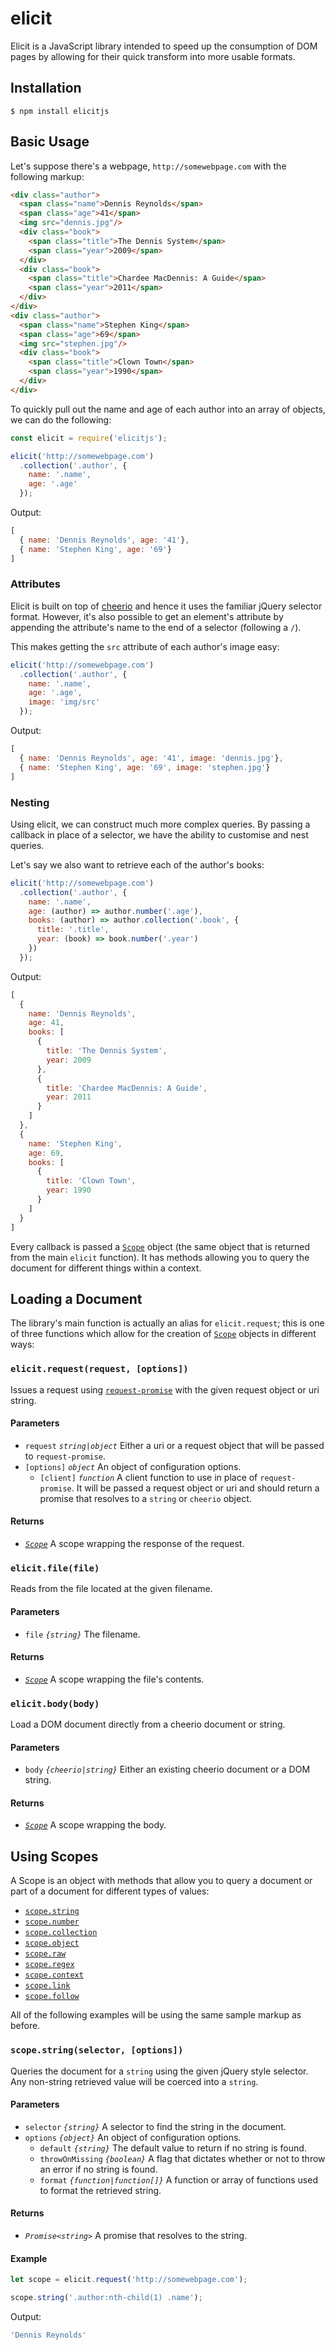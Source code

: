 # elicit

Elicit is a JavaScript library intended to speed up the consumption
of DOM pages by allowing for their quick transform into more usable formats.

## Installation

```shell
$ npm install elicitjs
```
## Basic Usage

Let's suppose there's a webpage, `http://somewebpage.com` with the following
markup:

```html
<div class="author">
  <span class="name">Dennis Reynolds</span>
  <span class="age">41</span>
  <img src="dennis.jpg"/>
  <div class="book">
    <span class="title">The Dennis System</span>
    <span class="year">2009</span>
  </div>
  <div class="book">
    <span class="title">Chardee MacDennis: A Guide</span>
    <span class="year">2011</span>
  </div>
</div>
<div class="author">
  <span class="name">Stephen King</span>
  <span class="age">69</span>
  <img src="stephen.jpg"/>
  <div class="book">
    <span class="title">Clown Town</span>
    <span class="year">1990</span>
  </div>
</div>
```

To quickly pull out the name and age of each author into an
array of objects, we can do the following:

```js
const elicit = require('elicitjs');

elicit('http://somewebpage.com')
  .collection('.author', {
    name: '.name',
    age: '.age'
  });
```

Output:

```js
[
  { name: 'Dennis Reynolds', age: '41'},
  { name: 'Stephen King', age: '69'}
]
```

### Attributes

Elicit is built on top of [cheerio](https://github.com/cheeriojs/cheerio) and hence it uses the familiar jQuery selector format. 
However, it's also possible to get an element's attribute by appending the attribute's name to the end of a selector (following a `/`).

This makes getting the `src` attribute of each author's image easy:

```js
elicit('http://somewebpage.com')
  .collection('.author', {
    name: '.name',
    age: '.age',
    image: 'img/src'
  });
```

Output:

```js
[
  { name: 'Dennis Reynolds', age: '41', image: 'dennis.jpg'},
  { name: 'Stephen King', age: '69', image: 'stephen.jpg'}
]
```

### Nesting

Using elicit, we can construct much more complex queries. By passing
a callback in place of a selector, we have the ability to customise and
nest queries.

Let's say we also want to retrieve each of the author's books:

```js
elicit('http://somewebpage.com')
  .collection('.author', {
    name: '.name',
    age: (author) => author.number('.age'),
    books: (author) => author.collection('.book', {
      title: '.title',
      year: (book) => book.number('.year')
    })
  });
```

Output:

```js
[
  { 
    name: 'Dennis Reynolds',
    age: 41,
    books: [
      {
        title: 'The Dennis System',
        year: 2009
      },
      {
        title: 'Chardee MacDennis: A Guide',
        year: 2011
      }
    ]
  },
  { 
    name: 'Stephen King',
    age: 69,
    books: [
      {
        title: 'Clown Town',
        year: 1990
      }
    ]
  }
]
```

Every callback is passed a [`Scope`](#using-scopes) object (the same object that is returned from the main `elicit` function).
It has methods allowing you to query the document for different things within a context.

## Loading a Document

The library's main function is actually an alias for `elicit.request`; this is one of three functions which
allow for the creation of [`Scope`](#using-scopes) objects in different ways:

### `elicit.request(request, [options])`

Issues a request using [`request-promise`](http://github.com/) with the given
request object or uri string.

#### Parameters
- `request` *`string|object`* Either a uri or a request object that will be passed to `request-promise`. 
- `[options]` *`object`* An object of configuration options.
  - `[client]` *`function`* A client function to use in place of `request-promise`. It will be passed
  a request object or uri and should return a promise that resolves to a `string` or `cheerio` object.

#### Returns
- [*`Scope`*](#using-scopes) A scope wrapping the response of the request.

### `elicit.file(file)`

Reads from the file located at the given filename.

#### Parameters
- `file` *`{string}`* The filename. 

#### Returns
- [*`Scope`*](#using-scopes) A scope wrapping the file's contents.

### `elicit.body(body)`

Load a DOM document directly from a cheerio document or string.

#### Parameters
- `body` *`{cheerio|string}`* Either an existing cheerio document
or a DOM string. 

#### Returns
- [*`Scope`*](#using-scopes) A scope wrapping the body.

## Using Scopes

A Scope is an object with methods that allow you to query a document or part of a document for different types of values:

- [`scope.string`](#string)
- [`scope.number`](#number)
- [`scope.collection`](#collection)
- [`scope.object`](#object)
- [`scope.raw`](#raw)
- [`scope.regex`](#regex)
- [`scope.context`](#context)
- [`scope.link`](#link)
- [`scope.follow`](#follow)

All of the following examples will be using the same sample markup as before.

### `scope.string(selector, [options])`

Queries the document for a `string` using the given jQuery style selector.
Any non-string retrieved value will be coerced into a `string`.

#### Parameters
- `selector` *`{string}`* A selector to find the string in the document.
- `options` *`{object}`* An object of configuration options.
  - `default` *`{string}`* The default value to return if no string is found.
  - `throwOnMissing` *`{boolean}`* A flag that dictates whether or not to throw an error if no string is found.
  - `format` *`{function|function[]}`* A function or array of functions used to format the retrieved string.

#### Returns
- *`Promise<string>`* A promise that resolves to the string.

#### Example

```js
let scope = elicit.request('http://somewebpage.com');

scope.string('.author:nth-child(1) .name');
```

Output:

```js
'Dennis Reynolds'
```



